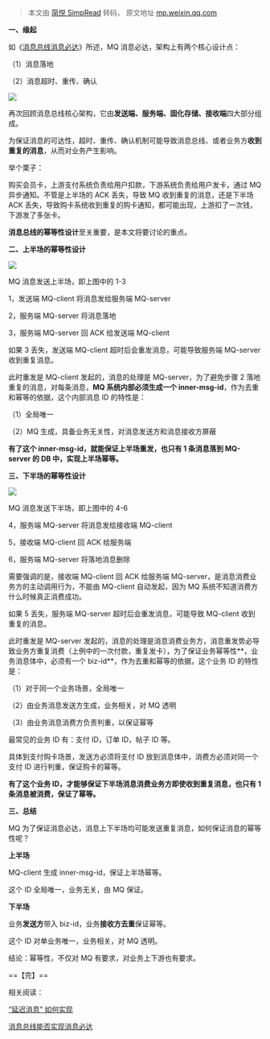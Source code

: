 > 本文由 [简悦 SimpRead](http://ksria.com/simpread/) 转码， 原文地址 [mp.weixin.qq.com](https://mp.weixin.qq.com/s?__biz=MjM5ODYxMDA5OQ==&mid=2651960002&idx=1&sn=c0775231bccf002c3178eabe43f1cdcb&chksm=bd2d071e8a5a8e08c3a5287247ea41dee6b2621e6ffafbf909ec1e8a866b7c816eeeea227246&scene=21#wechat_redirect)

**一、缘起**

如《[消息总线消息必达](http://mp.weixin.qq.com/s?__biz=MjM5ODYxMDA5OQ==&mid=2651959966&idx=1&sn=068a2866dcc49335d613d75c4a5d1b17&chksm=bd2d07428a5a8e54162ad8ea8e1e9302dfaeb664cecc453bd16a5f299820755bd2e1e0e17b60&scene=21#wechat_redirect)》所述，MQ 消息必达，架构上有两个核心设计点：

（1）消息落地

（2）消息超时、重传、确认

![](http://mmbiz.qpic.cn/mmbiz_png/YrezxckhYOzhpDd9bL03NviaydATj2aBzIsHVgGRVzkVIMFEs56RjRtFswMhsuvCSGeFotF0NvPgF27hLq1gGXQ/0?wx_fmt=png)

再次回顾消息总线核心架构，它由**发送端、服务端、固化存储、接收端**四大部分组成。

为保证消息的可达性，超时、重传、确认机制可能导致消息总线、或者业务方**收到重复的消息**，从而对业务产生影响。

举个栗子：

购买会员卡，上游支付系统负责给用户扣款，下游系统负责给用户发卡，通过 MQ 异步通知。不管是上半场的 ACK 丢失，导致 MQ 收到重复的消息，还是下半场 ACK 丢失，导致购卡系统收到重复的购卡通知，都可能出现，上游扣了一次钱，下游发了多张卡。

**消息总线的幂等性设计**至关重要，是本文将要讨论的重点。

**二、上半场的幂等性设计**

![](http://mmbiz.qpic.cn/mmbiz_png/YrezxckhYOzhpDd9bL03NviaydATj2aBzIsHVgGRVzkVIMFEs56RjRtFswMhsuvCSGeFotF0NvPgF27hLq1gGXQ/0?wx_fmt=png)

MQ 消息发送上半场，即上图中的 1-3

1，发送端 MQ-client 将消息发给服务端 MQ-server

2，服务端 MQ-server 将消息落地

3，服务端 MQ-server 回 ACK 给发送端 MQ-client

如果 3 丢失，发送端 MQ-client 超时后会重发消息，可能导致服务端 MQ-server 收到重复消息。

此时重发是 MQ-client 发起的，消息的处理是 MQ-server，为了避免步骤 2 落地重复的消息，对每条消息，**MQ 系统内部必须生成一个 inner-msg-id**，作为去重和幂等的依据，这个内部消息 ID 的特性是：

（1）全局唯一

（2）MQ 生成，具备业务无关性，对消息发送方和消息接收方屏蔽

**有了这个 inner-msg-id，就能保证上半场重发，也只有 1 条消息落到 MQ-server 的 DB 中，实现上半场幂等。**

**三、下半场的幂等性设计**

![](http://mmbiz.qpic.cn/mmbiz_png/YrezxckhYOzhpDd9bL03NviaydATj2aBzIsHVgGRVzkVIMFEs56RjRtFswMhsuvCSGeFotF0NvPgF27hLq1gGXQ/0?wx_fmt=png)

MQ 消息发送下半场，即上图中的 4-6

4，服务端 MQ-server 将消息发给接收端 MQ-client

5，接收端 MQ-client 回 ACK 给服务端

6，服务端 MQ-server 将落地消息删除

需要强调的是，接收端 MQ-client 回 ACK 给服务端 MQ-server，是消息消费业务方的主动调用行为，不能由 MQ-client 自动发起，因为 MQ 系统不知道消费方什么时候真正消费成功。

如果 5 丢失，服务端 MQ-server 超时后会重发消息，可能导致 MQ-client 收到重复的消息。

此时重发是 MQ-server 发起的，消息的处理是消息消费业务方，消息重发势必导致业务方重复消费（上例中的一次付款，重复发卡），为了保证业务幂等性**，业务消息体中，必须有一个 biz-id**，作为去重和幂等的依据，这个业务 ID 的特性是：

（1）对于同一个业务场景，全局唯一

（2）由业务消息发送方生成，业务相关，对 MQ 透明

（3）由业务消息消费方负责判重，以保证幂等

最常见的业务 ID 有：支付 ID，订单 ID，帖子 ID 等。

具体到支付购卡场景，发送方必须将支付 ID 放到消息体中，消费方必须对同一个支付 ID 进行判重，保证购卡的幂等。

**有了这个业务 ID，才能够保证下半场消息消费业务方即使收到重复消息，也只有 1 条消息被消费，保证了幂等。**

**三、总结**

MQ 为了保证消息必达，消息上下半场均可能发送重复消息，如何保证消息的幂等性呢？

**上半场**

MQ-client 生成 inner-msg-id，保证上半场幂等。

这个 ID 全局唯一，业务无关，由 MQ 保证。

**下半场**

业务**发送方**带入 biz-id，业务**接收方去重**保证幂等。

这个 ID 对单业务唯一，业务相关，对 MQ 透明。

结论：幂等性，不仅对 MQ 有要求，对业务上下游也有要求。

==【完】==

相关阅读：  

[“延迟消息” 如何实现](http://mp.weixin.qq.com/s?__biz=MjM5ODYxMDA5OQ==&mid=2651959961&idx=1&sn=afec02c8dc6db9445ce40821b5336736&chksm=bd2d07458a5a8e5314560620c240b1c4cf3bbf801fc0ab524bd5e8aa8b8ef036cf755d7eb0f6&scene=21#wechat_redirect)  

[消息总线能否实现消息必达](http://mp.weixin.qq.com/s?__biz=MjM5ODYxMDA5OQ==&mid=2651959966&idx=1&sn=068a2866dcc49335d613d75c4a5d1b17&chksm=bd2d07428a5a8e54162ad8ea8e1e9302dfaeb664cecc453bd16a5f299820755bd2e1e0e17b60&scene=21#wechat_redirect)
